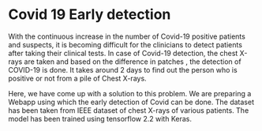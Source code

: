 # Covid 19 Early detection

With the continuous increase in the number of Covid-19 positive patients and suspects, it is becoming difficult for the clinicians to detect patients after taking their clinical tests. In case of Covid-19 detection, the chest X-rays are taken and based on the difference in patches , the detection of COVID-19 is done. It takes around 2 days to find out the person who is positive or not from a pile of Chest X-rays.

Here, we have come up with a solution to this problem. We are preparing a Webapp using which the early detection of Covid can be done.
The dataset has been taken from IEEE dataset of chest X-rays of various patients. The model has been trained using tensorflow 2.2 with Keras.
